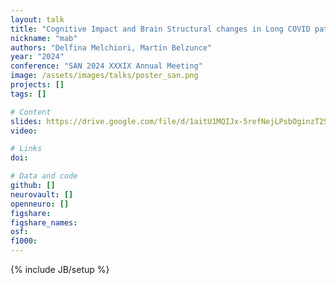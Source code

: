 ```yaml
---
layout: talk
title: "Cognitive Impact and Brain Structural changes in Long COVID patients: a cross-sectional MRI study two years post infection"
nickname: "mab"
authors: "Delfina Melchiori, Martín Belzunce"
year: "2024"
conference: "SAN 2024 XXXIX Annual Meeting"
image: /assets/images/talks/poster_san.png
projects: []
tags: []

# Content
slides: https://drive.google.com/file/d/1aitU1MQIJx-5refNejLPsbOginzT2S5Y/view?usp=drive_link
video:

# Links
doi:

# Data and code
github: []
neurovault: []
openneuro: []
figshare:
figshare_names:
osf:
f1000:
---
```

{% include JB/setup %}
